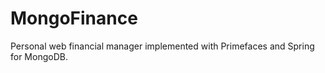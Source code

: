 MongoFinance
============

Personal web financial manager implemented with Primefaces and Spring for MongoDB.
